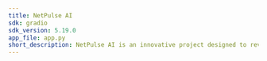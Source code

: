 ```yaml
---
title: NetPulse AI
sdk: gradio
sdk_version: 5.19.0
app_file: app.py
short_description: NetPulse AI is an innovative project designed to revolutionize network monitoring and fault prediction. The primary goal of this initiative is to leverage advanced artificial intelligence technologies to optimize network performance and reliability across various industries.
---
```

